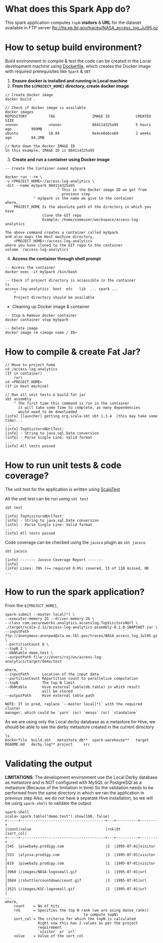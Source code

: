 
# What does this Spark App do?

This spark application computes `topN` **visitors** & **URL** for the dataset available in FTP server ftp://ita.ee.lbl.gov/traces/NASA_access_log_Jul95.gz

# How to setup build environment?

Build environment to compile & test the code can be created in the Local development machine using [Dockerfile](Dockerfile), which creates the Docker image with required prerequisites like `Spark` & `SBT` 

1. **Ensure docker is installed and running in Local machine**
2. **From the `${PROJECT_HOME}` directory, create docker image**
 ```
// Create docker image
docker build .

// Check if docker image is available
docker images
REPOSITORY          TAG                 IMAGE ID            CREATED             SIZE
<none>              <none>              884114325a95        5 hours ago         999MB
ubuntu              18.04               8e4ce0a6ce69        2 weeks ago         64.2MB

// Note down the docker IMAGE ID
In this example, IMAGE ID is 884114325a95
 ```   
3. **Create and run a container using Docker image**
```
-- Create the Container named mySpark

docker run --rm \
-v <PROJECT_HOME>:/access-log-analytics \
-dit --name mySpark 884114325a95
                        ^ This is the Docker image ID we got from 
                          previous step
             ^ mySpark is the name we give to the container
where,            
    PROJECT_HOME Is the absolute path of the directory in which you have
                 clone the GIT repo
                 Example: /home/someuser/workspace/access-log-analytics

The above command creates a container called mySpark 
and also maps the Host machine directory,
    <PROJECT_HOME>:/access-log-analytics 
where you have cloned to the GIT repo to the container 
volume `/access-log-analytics`            
```

4. **Access the container through shell prompt**

```
-- Access the container
docker exec -it mySpark /bin/bash

-- Check if project directory is accessible in the container
ls
access-log-analytics  boot  etc   lib  ... spark ...
    ^ 
    Project directory should be available    
```

- Cleaning up Docker image & container
```
-- Stop & Remove docker container
docker container stop mySpark

-- Delete image
docker image rm <image name / ID>       
```

# How to compile & create Fat Jar?
```
// Move to project home 
cd /access-log-analytics 
(If in container)
    (or)
cd <PROJECT_HOME>
(If in Host machine) 

// Run all unit tests & build fat jar
sbt assembly
    ^ The first time this command is run in the container
      it will take some time to complete, as many dependencies
      would need to be downloaded
[info] [launcher] getting org.scala-sbt sbt 1.3.4  (this may take some time)...
...
[info] TopVisitorsNUrlTest:
[info] - String to java.sql.Date conversion
[info] - Parse Single Line: Valid format
...
[info] All tests passed
```

# How to run unit tests & code coverage?

The unit test for the application is written using [ScalaTest](https://www.scalatest.org/)

All the unit test can be run using `sbt test`
```
sbt test

[info] TopVisitorsNUrlTest:
[info] - String to java.sql.Date conversion
[info] - Parse Single Line: Valid format
...
[info] All tests passed
```

Code coverage can be checked using the `jacoco` plugin as `sbt jacoco`
```
sbt jacoco

[info] ------- Jacoco Coverage Report -------
[info]
[info] Lines: 70% (>= required 0.0%) covered, 33 of 110 missed, OK
...
```

# How to run the spark application?

From the `${PROJECT_HOME}`,
```
spark-submit --master local[*] \
--executor-memory 2G --driver-memory 2G \
--class com.secureworks.analytics.accesslog.TopVisitorsNUrl \
./target/scala-2.12/access-log-analytics-assembly-0.1.0-SNAPSHOT.jar \
--inputPath ftp://anonymous:anonpwd@ita.ee.lbl.gov/traces/NASA_access_log_Jul95.gz \
--partitionCount 8 \
--topN 3 \
--dbNtable demo.test \
--outputPath file:///Users/raj/ws/access-log-analytics/target/demo/test

where,
--inputPath      Location of the input data
--partitionCount Repartition count to parallelize computation
--topN           The top N limit
--dbNtable       Hive external table(db.table) in which result 
                 will be stored
--outputPath     Hive external table path

NOTE: If in prod, replace `--master local[*]` with the required cluster
manager, which could be `yarn` (or) `mesos` (or) `standalone`
```

As we are using only the Local derby database as a metastore for Hive, 
we should be able to see the derby metastore created in the current directory
```
ls
Dockerfile	build.sbt	metastore_db**	spark-warehouse**	target
README.md	derby.log**	project		src
```


# Validating the output 

**LIMITATIONS**: The development environment use the Local Derby database as metastore and is NOT configured with MySQL or PostgreSQl as a metastore (Because of the limitation in time)
So the validation needs to be performed from the same directory
in which we ran the application in previous step
Also, we do not have a separate Hive installation, so we will be
using `spark-shell` to validate the output

```
spark-shell
scala> spark.table("demo.test").show(100, false)
+-----+---------------------------------------+---+----------+--------+
|count|value                                  |rnk|dt        |sort_col|
+-----+---------------------------------------+---+----------+--------+
|545  |piweba4y.prodigy.com                   |2  |1995-07-01|visitor |
|533  |alyssa.prodigy.com                     |3  |1995-07-01|visitor |
|619  |piweba3y.prodigy.com                   |1  |1995-07-01|visitor |
|3960 |/images/NASA-logosmall.gif             |1  |1995-07-01|url     |
|2684 |/shuttle/countdown/count.gif           |3  |1995-07-01|url     |
|3521 |/images/KSC-logosmall.gif              |2  |1995-07-01|url     |
...
where,
    count    = No of hits
    rnk      = Specifies the top N rank (we are using dense_rank()
                                    to compute topN)
    sort_col = The criteria for which the topN is calculated
               Right now this has 2 values as per the project
               requirement
               `visitor` or `url`
    value    = Value of the sort_col   

```
 

